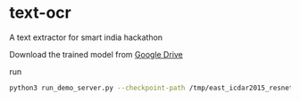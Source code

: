 # text-ocr
A text extractor for smart india hackathon


Download the trained model from [Google Drive](https://drive.google.com/file/d/0B3APw5BZJ67ETHNPaU9xUkVoV0U/view)

run  
```bash
python3 run_demo_server.py --checkpoint-path /tmp/east_icdar2015_resnet_v1_50_rbox/
```
